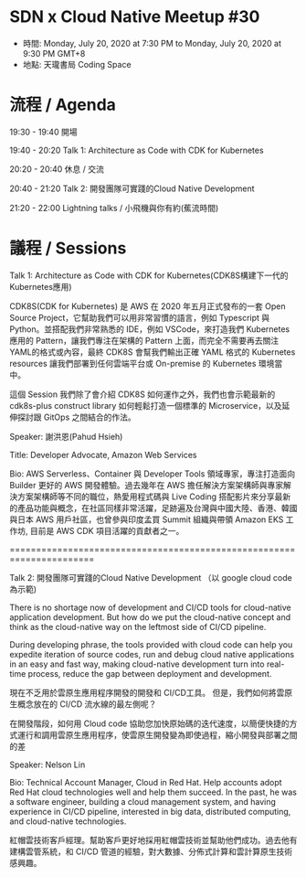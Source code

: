 # SDN x Cloud Native Meetup #30
- 時間: Monday, July 20, 2020 at 7:30 PM to Monday, July 20, 2020 at 9:30 PM GMT+8
- 地點: 天瓏書局 Coding Space

# 流程 / Agenda

19:30 - 19:40 開場

19:40 - 20:20 Talk 1: Architecture as Code with CDK for Kubernetes

20:20 - 20:40 休息 / 交流

20:40 - 21:20 Talk 2: 開發團隊可實踐的Cloud Native Development

21:20 - 22:00 Lightning talks / 小飛機與你有約(蕉流時間)

# 議程 / Sessions

Talk 1: Architecture as Code with CDK for Kubernetes(CDK8S構建下一代的Kubernetes應用)

CDK8S(CDK for Kubernetes) 是 AWS 在 2020 年五月正式發布的一套 Open Source Project，它幫助我們可以用非常習慣的語言，例如 Typescript 與 Python。並搭配我們非常熟悉的 IDE，例如 VSCode，來打造我們 Kubernetes 應用的 Pattern，讓我們專注在架構的 Pattern 上面，而完全不需要再去關注YAML的格式或內容，最終 CDK8S 會幫我們輸出正確 YAML 格式的 Kubernetes resources 讓我們部署到任何雲端平台或 On-premise 的 Kubernetes 環境當中。

這個 Session 我們除了會介紹 CDK8S 如何運作之外，我們也會示範最新的cdk8s-plus construct library 如何輕鬆打造一個標準的 Microservice，以及延伸探討跟 GitOps 之間結合的作法。

Speaker: 謝洪恩(Pahud Hsieh)

Title: Developer Advocate, Amazon Web Services

Bio: AWS Serverless、Container 與 Developer Tools 領域專家，專注打造面向 Builder 更好的 AWS 開發體驗。過去幾年在 AWS 擔任解決方案架構師與專家解決方案架構師等不同的職位，熱愛用程式碼與 Live Coding 搭配影片來分享最新的產品功能與概念，在社區同樣非常活躍，足跡遍及台灣與中國大陸、香港、韓國與日本 AWS 用戶社區，也曾參與印度孟買 Summit 組織與帶領 Amazon EKS 工作坊, 目前是 AWS CDK 項目活躍的貢獻者之一。

======================================================================

Talk 2: 開發團隊可實踐的Cloud Native Development （以 google cloud code 為示範)

There is no shortage now of development and CI/CD tools for cloud-native application development. But how do we put the cloud-native concept and think as the cloud-native way on the leftmost side of CI/CD pipeline.

During developing phrase, the tools provided with cloud code can help you expedite iteration of source codes, run and debug cloud native applications in an easy and fast way, making cloud-native development turn into real-time process, reduce the gap between deployment and development.

現在不乏用於雲原生應用程序開發的開發和 CI/CD工具。 但是，我們如何將雲原生概念放在的 CI/CD 流水線的最左側呢？

在開發階段，如何用 Cloud code 協助您加快原始碼的迭代速度，以簡便快捷的方式運行和調用雲原生應用程序，使雲原生開發變為即使過程，縮小開發與部署之間的差

Speaker: Nelson Lin

Bio: Technical Account Manager, Cloud in Red Hat. Help accounts adopt Red Hat cloud technologies well and help them succeed. In the past, he was a software engineer, building a cloud management system, and having experience in CI/CD pipeline, interested in big data, distributed computing, and cloud-native technologies.

紅帽雲技術客戶經理。幫助客戶更好地採用紅帽雲技術並幫助他們成功。過去他有建構雲管系統，和 CI/CD 管道的經驗，對大數據、分佈式計算和雲計算原生技術感興趣。

